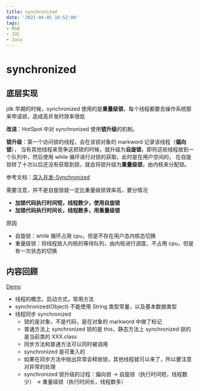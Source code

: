 ```yaml
---
title: synchronized
date: '2021-04-05 16:52:00'
tags:
- MSB
- JUC
- Java
---
```

# synchronized

## 底层实现

jdk 早期的时候，synchronized 使用的是**重量级锁**，每个线程都要去操作系统那来申请锁，造成高并发时效率很低

**改进**：HotSpot 中对 synchronized 使用**锁升级**的机制。

**锁升级**：第一个访问锁的线程，会在该锁对象的 markword 记录该线程（**偏向锁**），
当有其他线程来竞争这把锁的时候，就升级为**自旋锁**，即将这些线程放到一个队列中，然后使用 while 循环进行对锁的获取，此时是在用户空间的，
在自旋锁转了十次以后还没有获取到锁，就会将锁升级为**重量级锁**，由内核来分配锁。

参考文档：[深入并发-Synchronized](https://blog.csdn.net/baidu_38083619/article/details/82527461)


需要注意，并不是自旋锁就一定比重量级锁效率高，要分情况
- **加锁代码执行时间短，线程数少，使用自旋锁**
- **加锁代码执行时间长，线程数多，用重量级锁**

原因
- 自旋锁：while 循环占用 cpu，但是不存在用户态内核态切换
- 重量级锁：将线程放入内核的等待队列，由内核进行调度，不占用 cpu，但是有一次状态的切换


## 内容回顾

[Demo](/src/main/java/我爱你/王硕/c005_synchronized)

- 线程的概念，启动方式，常用方法
- synchronized(Object) 不能使用 String 类型常量，以及基本数据类型
- 线程同步 synchronized
    - 锁的是对象，不是代码，是在对象的 markword 中做了标记
    - 普通方法上 synchronized 锁的是 this，静态方法上 synchronized 锁的是当前类的 XXX.class
    - 同步方法和普通方法可以同时被调用
    - synchronized 是可重入的
    - 如果在同步方法中抛出异常会释放锁，其他线程就可以来了，所以要注意对异常的处理
    - synchronized 锁升级的过程：偏向锁 -> 自旋锁（执行时间短，线程数少） -> 重量级锁（执行时间长，线程数多）
